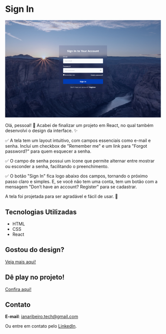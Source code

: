 # Sign In

<img src="src/assets/projeto-signin.png">

Olá, pessoal! 👋 Acabei de finalizar um projeto em React, no qual também desenvolvi o design da interface. ✨

✅ A tela tem um layout intuitivo, com campos essenciais como e-mail e senha. Incluí um checkbox de "Remember me" e um link para "Forgot password?" para quem esquecer a senha. 

✅ O campo de senha possui um ícone que permite alternar entre mostrar ou esconder a senha, facilitando o preenchimento. 

✅ O botão "Sign In" fica logo abaixo dos campos, tornando o próximo passo claro e simples. E, se você não tem uma conta, tem um botão com a mensagem "Don’t have an account? Register" para se cadastrar.

A tela foi projetada para ser agradável e fácil de usar. 💙

## Tecnologias Utilizadas
- HTML
- CSS
- React

## Gostou do design?

[Veja mais aqui!](https://www.behance.net/ianaribeiro/)

## Dê play no projeto!

[Confira aqui!](https://iana-ribeiro.github.io/signin/)

## Contato

**E-mail**: ianaribeiro.tech@gmail.com

Ou entre em contato pelo [LinkedIn](https://www.linkedin.com/in/iana-ribeiro/).

